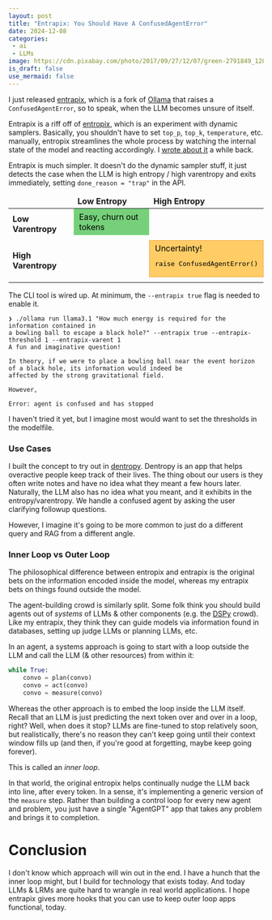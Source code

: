 ```yaml
---
layout: post
title: "Entrapix: You Should Have A ConfusedAgentError"
date: 2024-12-08
categories:
 - ai
 - LLMs
image: https://cdn.pixabay.com/photo/2017/09/27/12/07/green-2791849_1280.jpg
is_draft: false
use_mermaid: false
---
```


I just released [entrapix][entrapix], which is a fork of [Ollama][ollama] that raises
a `ConfusedAgentError`, so to speak, when the LLM becomes unsure of itself.

Entrapix is a riff off of [entropix][entropix], which is an experiment with dynamic 
samplers. Basically, you shouldn't have to set `top_p`, `top_k`, `temperature`, etc. 
manually, entropix streamlines the whole process by watching the internal state of
the model and reacting accordingly. I [wrote about it][blog] a while back.

Entrapix is much simpler. It doesn't do the dynamic sampler stuff, it just detects the
case when the LLM is high entropy / high varentropy and exits immediately, setting
`done_reason = "trap"` in the API.

<table>
    <thead>
        <tr>
        <td></td>
        <td><b>Low Entropy</b></td>
        <td><b>High Entropy</b></td>
        </tr>
    </thead>
    <tbody>
        <tr>
        <td><b>Low Varentropy</b></td>
        <td style="background-color: #76D07A; /* Amber color */
    border: 1px solid #76D07A; /* Border color for contrast */
    color: black;
    padding: 5px 10px;
    display: inline-block;
    margin-bottom: 10px;">Easy, churn out tokens</td>
        <td></td>
        </tr>
        <tr>
        <td><b>High Varentropy</b></td>
        <td></td>
        <td style="background-color: #ffcc66; /* Amber color */
    border: 1px solid #f0a541; /* Border color for contrast */
    color: black;
    padding: 5px 10px;
    display: inline-block;
    margin-bottom: 10px;">Uncertainty! <pre>raise ConfusedAgentError()</pre></td>
        </tr>
    </tbody>
</table>


The CLI tool is wired up. At minimum, the `--entrapix true` flag is needed to
enable it.

```shell
❯ ./ollama run llama3.1 "How much energy is required for the information contained in 
a bowling ball to escape a black hole?" --entrapix true --entrapix-threshold 1 --entrapix-varent 1
A fun and imaginative question!

In theory, if we were to place a bowling ball near the event horizon of a black hole, its information would indeed be 
affected by the strong gravitational field.

However,

Error: agent is confused and has stopped
```

I haven't tried it yet, but I imagine most would want to set the thresholds in the modelfile.


### Use Cases
I built the concept to try out in [dentropy][dentropy]. Dentropy is an app
that helps overactive people keep track of their lives. The thing obout our users is they often
write notes and have no idea what they meant a few hours later. Naturally, the LLM also has no
idea what you meant, and it exhibits in the entropy/varentropy. We handle a confused agent by asking
the user clarifying followup questions.

However, I imagine it's going to be more common to just do a different query and RAG from a
different angle.


### Inner Loop vs Outer Loop
The philosophical difference between entropix and entrapix is the original bets on the information
encoded inside the model, whereas my entrapix bets on things found outside the model.

The agent-building crowd is similarly split. Some folk think you should build agents out of *systems*
of LLMs & other components (e.g. the [DSPy][dspy] crowd). Like my entrapix, they think they can guide
models via information found in databases, setting up judge LLMs or planning LLMs, etc.

In an agent, a systems approach is going to start with a loop outside the LLM and call 
the LLM (& other resources) from within it:

```python
while True:
    convo = plan(convo)
    convo = act(convo)
    convo = measure(convo)
```

Whereas the other approach is to embed the loop inside the LLM itself. Recall that an LLM is
just predicting the next token over and over in a loop, right? Well, when does it stop? LLMs are 
fine-tuned to stop relatively soon, but realistically, there's no reason they can't keep going
until their context window fills up (and then, if you're good at forgetting, maybe keep going 
forever). 

This is called an *inner loop*.

In that world, the original entropix helps continually nudge the LLM back into line, after every
token. In a sense, it's implementing a generic version of the `measure` step. Rather than building
a control loop for every new agent and problem, you just have a single "AgentGPT" app that takes
any problem and brings it to completion.


# Conclusion
I don't know which approach will win out in the end. I have a hunch that the inner loop might,
but I build for technology that exists today. And today LLMs & LRMs are quite hard to wrangle
in real world applications. I hope entrapix gives more hooks that you can use to keep outer loop
apps functional, today.


 [entropix]: https://github.com/xjdr-alt/entropix
 [entrapix]: https://github.com/tkellogg/ollama-entrapix
 [ollama]: https://ollama.com/
 [dentropy]: https://www.getdentropy.com/
 [blog]: /blog/2024/10/10/entropix
 [dspy]: https://dspy.ai/
